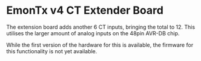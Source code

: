 # EmonTx v4 CT Extender Board

The extension board adds another 6 CT inputs, bringing the total to 12. This utilises the larger amount of analog inputs on the 48pin AVR-DB chip.

While the first version of the hardware for this is available, the firmware for this functionality is not yet available.
